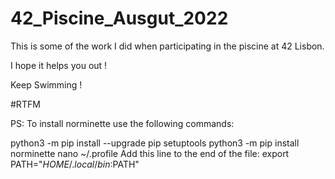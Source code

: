 # 42_Piscine_Ausgut_2022

This is some of the work I did when participating in the piscine at 42 Lisbon.

I hope it helps you out !

Keep Swimming !

#RTFM


PS: To install norminette use the following commands:

python3 -m pip install --upgrade pip setuptools
python3 -m pip install norminette
nano ~/.profile
Add this line to the end of the file: export PATH="$HOME/.local/bin:$PATH"
